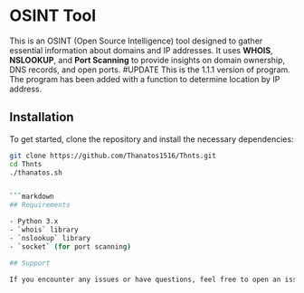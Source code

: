 # OSINT Tool 

This is an OSINT (Open Source Intelligence) tool designed to gather essential information about domains and IP addresses. It uses **WHOIS**, **NSLOOKUP**, and **Port Scanning** to provide insights on domain ownership, DNS records, and open ports.
#UPDATE
This is the 1.1.1 version of program. The program has been added with a function to determine location by IP address.

## Installation

To get started, clone the repository and install the necessary dependencies:

```bash
git clone https://github.com/Thanatos1516/Thnts.git
cd Thnts
./thanatos.sh


```markdown
## Requirements

- Python 3.x
- `whois` library
- `nslookup` library
- `socket` (for port scanning)

## Support

If you encounter any issues or have questions, feel free to open an issue in the (https://github.com/Thanatos1516/Thnts/issues).



